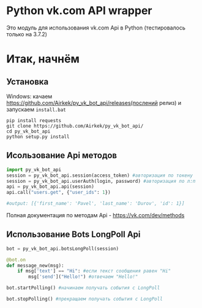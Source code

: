 Python vk.com API wrapper
=========================

Это модуль для использования vk.com Api в Python (тестировалось только на 3.7.2)

Итак, начнём
==========

Установка
-------

Windows: качаем https://github.com/Airkek/py_vk_bot_api/releases(послений релиз) и запускаем `install.bat`

```console
pip install requests
git clone https://github.com/Airkek/py_vk_bot_api/
cd py_vk_bot_api
python setup.py install
```

Исользование Api методов
-----

```python
import py_vk_bot_api
session = py_vk_bot_api.session(access_token) #авторизация по токену
session = py_vk_bot_api.userAuth(login, password) #авторизация по л:п
api = py_vk_bot_api.api(session)
api.call("users.get", {"user_ids": 1})

#output: [{'first_name': 'Pavel', 'last_name': 'Durov', 'id': 1}]
```

Полная документация по методам Api - https://vk.com/dev/methods

Использование Bots LongPoll Api
-----

```python
bot = py_vk_bot_api.botsLongPoll(session)

@bot.on
def message_new(msg):
    if msg['text'] == "Hi": #если текст сообщения равен "Hi"
        msg['send']("Hello!") #отвечаем "Hello!"

bot.startPolling() #начинаем получать события с LongPoll

bot.stopPolling() #прекращаем получать события с LongPoll
```

